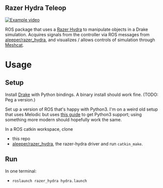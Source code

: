 Razer Hydra Teleop
-----------------------
[![Example video](https://img.youtube.com/vi/FDUHbQNJA5Q/0.jpg)](https://www.youtube.com/watch?v=FDUHbQNJA5Q)

ROS package that uses a [Razer Hydra](https://support.razer.com/console/razer-hydra/) to manipulate objects in a Drake simulation. Acquires signals from the controller via ROS messages from [aleeper/razer_hydra](https://github.com/aleeper/razer_hydra), and visualizes / allows controls of simulation through [Meshcat](https://github.com/rdeits/meshcat-python/).

# Usage

## Setup

Install [Drake](https://drake.mit.edu/) with Python bindings. A binary install should work fine. (TODO: Peg a version.)

Set up a version of ROS that's happy with Python3. I'm on a weird old setup that uses Melodic but uses [this guide](https://dhanoopbhaskar.com/blog/2020-05-07-working-with-python-3-in-ros-kinetic-or-melodic/) to get Python3 support; using something more modern should hopefully work the same.

In a ROS catkin workspace, clone
- this repo
- [aleeper/razer_hydra](https://github.com/aleeper/razer_hydra), the razer-hydra driver
and run `catkin_make`.

## Run

In one terminal:
- `roslaunch razer_hydra hydra.launch`


